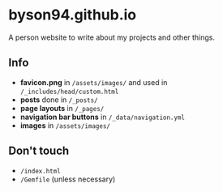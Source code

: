 # byson94.github.io

A person website to write about my projects and other things.

## Info

- **favicon.png** in `/assets/images/` and used in `/_includes/head/custom.html`
- **posts** done in `/_posts/`
- **page layouts** in `/_pages/`
- **navigation bar buttons** in `/_data/navigation.yml`
- **images** in `/assets/images/`

## Don't touch

- `/index.html`
- `/Gemfile` (unless necessary)
